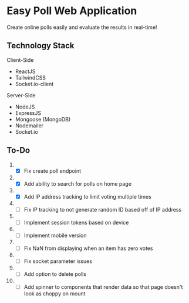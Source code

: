 # Easy Poll Web Application

Create online polls easily and evaluate the results in real-time! 

## Technology Stack
<p>Client-Side<br></p>

* ReactJS
* TailwindCSS
* Socket.io-client

<p>Server-Side<br></p>

* NodeJS
* ExpressJS
* Mongoose (MongoDB)
* Nodemailer
* Socket.io

  
## To-Do
1. - [x] Fix create poll endpoint
2. - [x] Add ability to search for polls on home page
3. - [x] Add IP address tracking to limit voting multiple times
4. - [ ] Fix IP tracking to not generate random ID based off of IP address
5. - [ ] Implement session tokens based on device
6. - [ ] Implement mobile version 
7. - [ ] Fix NaN from displaying when an item has zero votes
8. - [ ] Fix socket parameter issues
9. - [ ] Add option to delete polls
10. - [ ] Add spinner to components that render data so that page doesn't look as choppy on mount
